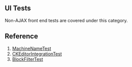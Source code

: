 ## UI Tests
Non-AJAX front end tests are covered under this category.



## Reference
1. [MachineNameTest](https://github.com/drupal/drupal/blob/8.5.x/core/tests/Drupal/FunctionalJavascriptTests/Core/MachineNameTest.php)
2. [CKEditorIntegrationTest](https://github.com/drupal/drupal/blob/8.5.x/core/modules/ckeditor/tests/src/FunctionalJavascript/CKEditorIntegrationTest.php)
3. [BlockFilterTest](https://github.com/drupal/drupal/blob/8.5.x/core/modules/block/tests/src/FunctionalJavascript/BlockFilterTest.php) 
